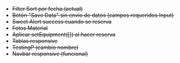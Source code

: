 -  ~~Filter Sort por fecha (actual)~~
-  ~~Botón "Save Data" sin envío de datos (campos requeridos Input)~~
-  ~~Sweet Alert success cuando se reserva~~
-  ~~Fotos Material~~
-  ~~Aplicar setEquipment([]) al hacer reserva~~
-  ~~Tablas responsive~~
-  ~~TestingP (cambio nombre)~~
-  ~~Navbar responsive (funcional)~~
